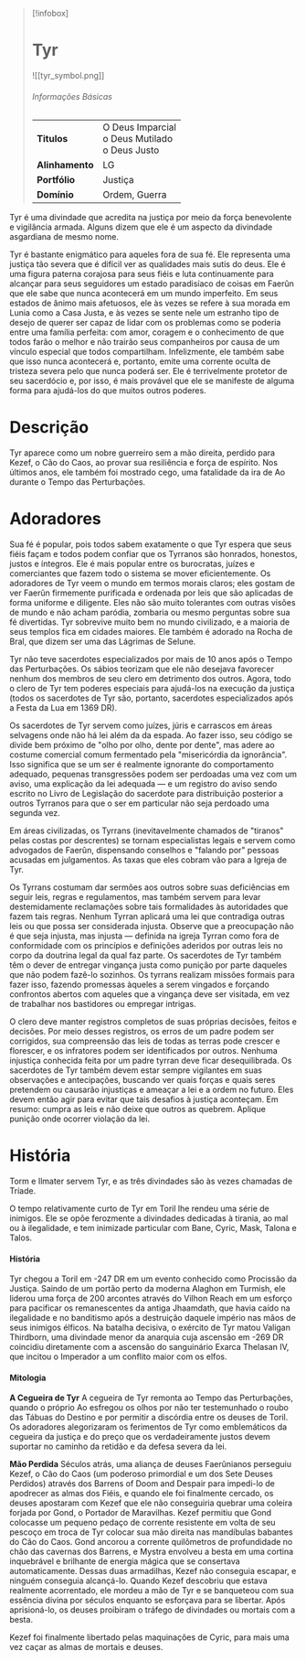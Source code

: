 > [!infobox]
> # Tyr
> ![[tyr_symbol.png]]
> ###### Informações Básicas
> | | |
> | ---- | ---- |
> | **Titulos** | O Deus Imparcial<br/>o Deus Mutilado<br/>o Deus Justo |
> | **Alinhamento** | LG |
> | **Portfólio** | Justiça |
> | **Domínio** | Ordem, Guerra |

Tyr é uma divindade que acredita na justiça por meio da força benevolente e vigilância armada. Alguns dizem que ele é um aspecto da divindade asgardiana de mesmo nome.

Tyr é bastante enigmático para aqueles fora de sua fé. Ele representa uma justiça tão severa que é difícil ver as qualidades mais sutis do deus. Ele é uma figura paterna corajosa para seus fiéis e luta continuamente para alcançar para seus seguidores um estado paradisíaco de coisas em Faerûn que ele sabe que nunca acontecerá em um mundo imperfeito. Em seus estados de ânimo mais afetuosos, ele às vezes se refere à sua morada em Lunia como a Casa Justa, e às vezes se sente nele um estranho tipo de desejo de querer ser capaz de lidar com os problemas como se poderia entre uma família perfeita: com amor, coragem e o conhecimento de que todos farão o melhor e não trairão seus companheiros por causa de um vínculo especial que todos compartilham. Infelizmente, ele também sabe que isso nunca acontecerá e, portanto, emite uma corrente oculta de tristeza severa pelo que nunca poderá ser. Ele é terrivelmente protetor de seu sacerdócio e, por isso, é mais provável que ele se manifeste de alguma forma para ajudá-los do que muitos outros poderes.

# Descrição
Tyr aparece como um nobre guerreiro sem a mão direita, perdido para Kezef, o Cão do Caos, ao provar sua resiliência e força de espírito. Nos últimos anos, ele também foi mostrado cego, uma fatalidade da ira de Ao durante o Tempo das Perturbações.

# Adoradores
Sua fé é popular, pois todos sabem exatamente o que Tyr espera que seus fiéis façam e todos podem confiar que os Tyrranos são honrados, honestos, justos e íntegros. Ele é mais popular entre os burocratas, juízes e comerciantes que fazem todo o sistema se mover eficientemente. Os adoradores de Tyr veem o mundo em termos morais claros; eles gostam de ver Faerûn firmemente purificada e ordenada por leis que são aplicadas de forma uniforme e diligente. Eles não são muito tolerantes com outras visões de mundo e não acham paródia, zombaria ou mesmo perguntas sobre sua fé divertidas. Tyr sobrevive muito bem no mundo civilizado, e a maioria de seus templos fica em cidades maiores. Ele também é adorado na Rocha de Bral, que dizem ser uma das Lágrimas de Selune.

Tyr não teve sacerdotes especializados por mais de 10 anos após o Tempo das Perturbações. Os sábios teorizam que ele não desejava favorecer nenhum dos membros de seu clero em detrimento dos outros. Agora, todo o clero de Tyr tem poderes especiais para ajudá-los na execução da justiça (todos os sacerdotes de Tyr são, portanto, sacerdotes especializados após a Festa da Lua em 1369 DR).

Os sacerdotes de Tyr servem como juízes, júris e carrascos em áreas selvagens onde não há lei além da da espada. Ao fazer isso, seu código se divide bem próximo de "olho por olho, dente por dente", mas adere ao costume comercial comum fermentado pela "misericórdia da ignorância". Isso significa que se um ser é realmente ignorante do comportamento adequado, pequenas transgressões podem ser perdoadas uma vez com um aviso, uma explicação da lei adequada — e um registro do aviso sendo escrito no Livro de Legislação do sacerdote para distribuição posterior a outros Tyrranos para que o ser em particular não seja perdoado uma segunda vez.

Em áreas civilizadas, os Tyrrans (inevitavelmente chamados de "tiranos" pelas costas por descrentes) se tornam especialistas legais e servem como advogados de Faerûn, dispensando conselhos e "falando por" pessoas acusadas em julgamentos. As taxas que eles cobram vão para a Igreja de Tyr.

Os Tyrrans costumam dar sermões aos outros sobre suas deficiências em seguir leis, regras e regulamentos, mas também servem para levar destemidamente reclamações sobre tais formalidades às autoridades que fazem tais regras. Nenhum Tyrran aplicará uma lei que contradiga outras leis ou que possa ser considerada injusta. Observe que a preocupação não é que seja injusta, mas injusta — definida na igreja Tyrran como fora de conformidade com os princípios e definições aderidos por outras leis no corpo da doutrina legal da qual faz parte. Os sacerdotes de Tyr também têm o dever de entregar vingança justa como punição por parte daqueles que não podem fazê-lo sozinhos. Os tyrrans realizam missões formais para fazer isso, fazendo promessas àqueles a serem vingados e forçando confrontos abertos com aqueles que a vingança deve ser visitada, em vez de trabalhar nos bastidores ou empregar intrigas.

O clero deve manter registros completos de suas próprias decisões, feitos e decisões. Por meio desses registros, os erros de um padre podem ser corrigidos, sua compreensão das leis de todas as terras pode crescer e florescer, e os infratores podem ser identificados por outros. Nenhuma injustiça conhecida feita por um padre tyrran deve ficar desequilibrada. Os sacerdotes de Tyr também devem estar sempre vigilantes em suas observações e antecipações, buscando ver quais forças e quais seres pretendem ou causarão injustiças e ameaçar a lei e a ordem no futuro. Eles devem então agir para evitar que tais desafios à justiça aconteçam. Em resumo: cumpra as leis e não deixe que outros as quebrem. Aplique punição onde ocorrer violação da lei.

# História
Torm e Ilmater servem Tyr, e as três divindades são às vezes chamadas de Tríade.

O tempo relativamente curto de Tyr em Toril lhe rendeu uma série de inimigos. Ele se opõe ferozmente a divindades dedicadas à tirania, ao mal ou à ilegalidade, e tem inimizade particular com Bane, Cyric, Mask, Talona e Talos.

#### História
Tyr chegou a Toril em -247 DR em um evento conhecido como Procissão da Justiça. Saindo de um portão perto da moderna Alaghon em Turmish, ele liderou uma força de 200 arcontes através do Vilhon Reach em um esforço para pacificar os remanescentes da antiga Jhaamdath, que havia caído na ilegalidade e no banditismo após a destruição daquele império nas mãos de seus inimigos élficos. Na batalha decisiva, o exército de Tyr matou Valigan Thirdborn, uma divindade menor da anarquia cuja ascensão em -269 DR coincidiu diretamente com a ascensão do sanguinário Exarca Thelasan IV, que incitou o Imperador a um conflito maior com os elfos.

#### Mitologia
**A Cegueira de Tyr**
A cegueira de Tyr remonta ao Tempo das Perturbações, quando o próprio Ao esfregou os olhos por não ter testemunhado o roubo das Tábuas do Destino e por permitir a discórdia entre os deuses de Toril. Os adoradores alegorizaram os ferimentos de Tyr como emblemáticos da cegueira da justiça e do preço que os verdadeiramente justos devem suportar no caminho da retidão e da defesa severa da lei.

**Mão Perdida**
Séculos atrás, uma aliança de deuses Faerûnianos perseguiu Kezef, o Cão do Caos (um poderoso primordial e um dos Sete Deuses Perdidos) através dos Barrens of Doom and Despair para impedi-lo de apodrecer as almas dos Fiéis, e quando ele foi finalmente cercado, os deuses apostaram com Kezef que ele não conseguiria quebrar uma coleira forjada por Gond, o Portador de Maravilhas. Kezef permitiu que Gond colocasse um pequeno pedaço de corrente resistente em volta de seu pescoço em troca de Tyr colocar sua mão direita nas mandíbulas babantes do Cão do Caos. Gond ancorou a corrente quilômetros de profundidade no chão das cavernas dos Barrens, e Mystra envolveu a besta em uma cortina inquebrável e brilhante de energia mágica que se consertava automaticamente. Dessas duas armadilhas, Kezef não conseguia escapar, e ninguém conseguia alcançá-lo. Quando Kezef descobriu que estava realmente acorrentado, ele mordeu a mão de Tyr e se banqueteou com sua essência divina por séculos enquanto se esforçava para se libertar. Após aprisioná-lo, os deuses proibiram o tráfego de divindades ou mortais com a besta.

Kezef foi finalmente libertado pelas maquinações de Cyric, para mais uma vez caçar as almas de mortais e deuses.